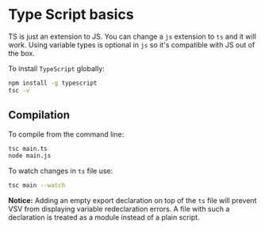 # Type Script basics

TS is just an extension to JS. You can change a `js` extension to `ts` and it will work. Using variable types is optional in `js` so it's compatible with JS out of the box.

To install `TypeScript` globally:

```bash
npm install -g typescript
tsc -v
```

## Compilation

To compile from the command line:

```bash
tsc main.ts 
node main.js
```

To watch changes in `ts` file use:

```bash
tsc main --watch
```

__Notice:__ Adding an empty export declaration on top of the `ts` file will prevent VSV from displaying variable redeclaration errors. A file with such a declaration is treated as a module instead of a plain script.
